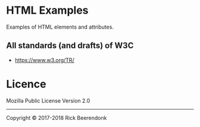 # HTML Examples

Examples of HTML elements and attributes.

## All standards (and drafts) of W3C

* https://www.w3.org/TR/

# Licence

Mozilla Public License Version 2.0

---

Copyright © 2017-2018 Rick Beerendonk
